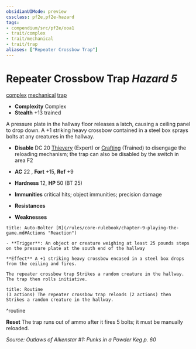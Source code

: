 ```yaml
---
obsidianUIMode: preview
cssclass: pf2e,pf2e-hazard
tags:
- compendium/src/pf2e/ooa1
- trait/complex
- trait/mechanical
- trait/trap
aliases: ["Repeater Crossbow Trap"]
---
```

# Repeater Crossbow Trap *Hazard 5*  
[complex](/rules/traits/complex.md)  [mechanical](/rules/traits/mechanical.md)  [trap](/rules/traits/trap.md)  

- **Complexity** Complex
- **Stealth** +13 trained  

A pressure plate in the hallway floor releases a latch, causing a ceiling panel to drop down. A +1 striking heavy crossbow contained in a steel box sprays bolts at any creatures in the hallway.

- **Disable** DC 20 [Thievery](/compendium/skills.md#Thievery) (Expert) or [Crafting](/compendium/skills.md#Crafting) (Trained) to disengage the reloading mechanism; the trap can also be disabled by the switch in area F2  

- **AC** 22 , **Fort** +15, **Ref** +9
- **Hardness** 12, **HP** 50 (BT 25)
- **Immunities** critical hits; object immunities; precision damage
- **Resistances** 
- **Weaknesses** 
     
```ad-embed-ability
title: Auto-Bolter [R](/rules/core-rulebook/chapter-9-playing-the-game.md#Actions "Reaction")

- **Trigger**: An object or creature weighing at least 25 pounds steps on the pressure plate at the south end of the hallway

**Effect** A +1 striking heavy crossbow encased in a steel box drops from the ceiling and fires.

The repeater crossbow trap Strikes a random creature in the hallway. The trap then rolls initiative.
```

```ad-pf2-summary
title: Routine
(3 actions) The repeater crossbow trap reloads (2 actions) then Strikes a random creature in the hallway.
```
^routine

**Reset** The trap runs out of ammo after it fires 5 bolts; it must be manually reloaded.  

*Source: Outlaws of Alkenstar #1: Punks in a Powder Keg p. 60*